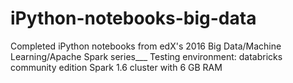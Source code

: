 # iPython-notebooks-big-data
Completed iPython notebooks from edX's 2016 Big Data/Machine Learning/Apache Spark series___
Testing environment: databricks community edition Spark 1.6 cluster with 6 GB RAM
